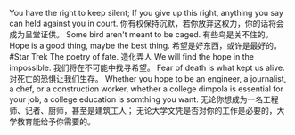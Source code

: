 You have the right to keep silent;
If you give up this right, anything you say can held against you in court.
你有权保持沉默，若你放弃这权力，你的话将会成为呈堂证供。
Some bird aren't meant to be caged.
有些鸟是关不住的。
Hope is a good thing, maybe the best thing.
希望是好东西，或许是最好的。
#Star Trek
The poetry of fate.
造化弄人
We will find the hope in the impossible.
我们将在不可能中找寻希望。
Fear of death is what kept us alive.
对死亡的恐惧让我们生存。
Whether you hope to be an engineer, a journalist, a chef, or a construction worker, 
whether a college dimpola is essential for your job,
a college education is somthing you want.
无论你想成为一名工程师、记者、厨师，甚至是建筑工人；
无论大学文凭是否对你的工作是必要的，大学教育能给予你需要的。
